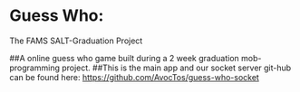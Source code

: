 # Guess Who:
The FAMS SALT-Graduation Project

##A online guess who game built during a 2 week graduation mob-programming project.
##This is the main app and our socket server git-hub can be found here: https://github.com/AvocTos/guess-who-socket
